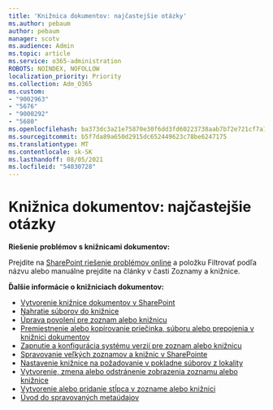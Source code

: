 ```yaml
---
title: 'Knižnica dokumentov: najčastejšie otázky'
ms.author: pebaum
author: pebaum
manager: scotv
ms.audience: Admin
ms.topic: article
ms.service: o365-administration
ROBOTS: NOINDEX, NOFOLLOW
localization_priority: Priority
ms.collection: Adm_O365
ms.custom:
- "9002963"
- "5676"
- "9000292"
- "5680"
ms.openlocfilehash: ba373dc3a21e75870e30f6dd3fd60223738aab7b72e721cf7a1067aa69d829ea
ms.sourcegitcommit: b5f7da89a650d2915dc652449623c78be6247175
ms.translationtype: MT
ms.contentlocale: sk-SK
ms.lasthandoff: 08/05/2021
ms.locfileid: "54030728"
---
```

# <a name="document-library-faq"></a>Knižnica dokumentov: najčastejšie otázky

**Riešenie problémov s knižnicami dokumentov:**

Prejdite na [SharePoint riešenie problémov online](https://docs.microsoft.com/sharepoint/troubleshoot/online) a položku Filtrovať podľa názvu alebo manuálne prejdite na články v časti Zoznamy a knižnice.

**Ďalšie informácie o knižniciach dokumentov:**

- [Vytvorenie knižnice dokumentov v SharePoint](https://support.office.com/article/Create-a-document-library-in-SharePoint-306728fe-0325-4b28-b60d-f902e1d75939)
- [Nahratie súborov do knižnice](https://support.office.com/article/upload-files-to-a-library-da549fb1-1fcb-4167-87d0-4693e93cb7a0)
- [Úprava povolení pre zoznam alebo knižnicu](https://support.office.com/article/customize-permissions-for-a-sharepoint-list-or-library-02d770f3-59eb-4910-a608-5f84cc297782)
- [Premiestnenie alebo kopírovanie priečinka, súboru alebo prepojenia v knižnici dokumentov](https://support.office.com/article/move-or-copy-files-in-sharepoint-00e2f483-4df3-46be-a861-1f5f0c1a87bc)
- [Zapnutie a konfigurácia systému verzií pre zoznam alebo knižnicu](https://support.office.com/article/enable-and-configure-versioning-for-a-list-or-library-1555d642-23ee-446a-990a-bcab618c7a37)
- [Spravovanie veľkých zoznamov a knižníc v SharePointe](https://support.office.com/article/manage-large-lists-and-libraries-in-sharepoint-b8588dae-9387-48c2-9248-c24122f07c59)
- [Nastavenie knižnice na požadovanie v pokladne súborov z lokality](https://support.microsoft.com/en-us/office/set-up-a-library-to-require-check-out-of-files-0c73792b-f727-4e19-a1f9-3173899e695b)
- [Vytvorenie, zmena alebo odstránenie zobrazenia zoznamu alebo knižnice](https://support.office.com/article/create-change-or-delete-a-view-of-a-list-or-library-27ae65b8-bc5b-4949-b29b-4ee87144a9c9)
- [Vytvorenie alebo pridanie stĺpca v zozname alebo knižnici](https://support.microsoft.com/en-us/office/create-a-column-in-a-sharepoint-list-or-library-2b0361ae-1bd3-41a3-8329-269e5f81cfa2)
- [Úvod do spravovaných metaúdajov](https://docs.microsoft.com/sharepoint/managed-metadata)
